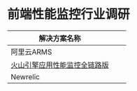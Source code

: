 # 前端性能监控行业调研



| 解决方案名称                                                 |      |      |
| ------------------------------------------------------------ | ---- | ---- |
| 阿里云ARMS                                                   |      |      |
| [火山引擎应用性能监控全链路版](https://www.volcengine.com/products/apmplus) |      |      |
| Newrelic                                                     |      |      |

